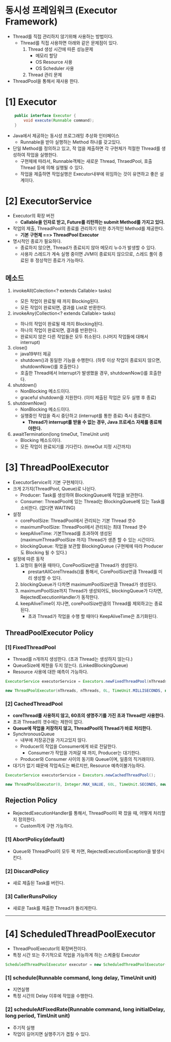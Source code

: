 # 동시성 프레임워크 (Executor Framework)
- Thread를 직접 관리하지 않기위해 사용하는 방법이다.
  - Thread를 직접 사용하면 아래와 같은 문제점이 있다.
    1. Thread 생성 시간에 따른 성능문제
       - 메모리 할당
       - OS Resource 사용
       - OS Scheduler 사용
    2. Thread 관리 문제
- ThreadPool을 통해서 재사용 한다.

# [1] Executor
```java
    public interface Executor {
        void execute(Runnable command);
    }
```
- Java에서 제공하는 동시성 프로그래밍 추상화 인터페이스
  - Runnable을 받아 실행하는 Method 하나를 갖고있다.
- 단일 Method를 정의하고 있고, 작 업을 제출하면 각 구현체가 적절한 Thread를 생성하여 작업을 실행한다.
  - 구현체에 따라서, Runnable객체는 새로운 Thread, ThraedPool, 호출 Thread 등에 의해 실행될 수 있다.
  - 작업을 제출하면 작업실행은 Executor내부에 위임하는 것이 유연하고 좋은 설계이다.


# [2] ExecutorService
- Executor의 확장 버전
  - **Callable을 인자로 받고, Future를 리턴하는 submit Method를 가지고 있다.**
- 작업의 제출, ThreadPool의 종료를 관리하기 위한 추가적인 Method를 제공한다.
  - **기본 구현체 ==> ThreadPool Executor**
- 명시적인 종료가 필요하다.
  - 종료하지 않으면, Thread가 종료되지 않아 메모리 누수가 발생할 수 있다.
  - 사용자 스레드가 계속 실행 중이면 JVM이 종료되지 않으므로, 스레드 풀이 종료된 후 정상적인 종료가 가능하다.

## 메소드
1. invokeAll(Colection<? extends Callable<T>> tasks)
   - 모든 작업이 완료될 때 까지 Blocking된다.
   - 모든 작업이 완료되면, 결과를 List로 반환한다. 
2. invokeAny(Collection<? extends Callable<T>> tasks)
   - 하나의 작업이 완료될 때 까지 Blocking된다.
   - 하나의 작업이 완료되면, 결과를 반환한다.
   - 완료되지 않은 다른 작업들은 모두 취소된다. (나머지 작업들에 대해서 interrupt)
3. close()
   - java19부터 제공
   - shutdown()과 동일한 기능을 수행한다. (하루 이상 작업이 종료되지 않으면, shutdownNow()를 호출한다.)
   - 호출한 Thread에서 Interrupt가 발생했을 경우, shutdownNow()를 호출한다.
4. shutdown()
   - NonBlocking 메소드이다.
   - graceful shutdown을 지원한다. (이미 제출된 작업은 모두 실행 후 종료)
5. shutdownNow()
   - NonBlocking 메소드이다.
   - 실행중인 작업을 즉시 중단하고 (interrupt를 통한 종료) 즉시 종료한다.
     - **Thread가 interrupt를 받을 수 없는 경우, Java 프로세스 자체를 종료해야한다.**
6. awaitTermination(long timeOut, TimeUnit unit)
   - Blocking 메소드이다.
   - 모든 작업이 완료되기를 기다린다. (timeOut 지정 시간까지)

# [3] ThreadPoolExecutor
- ExecutorService의 기본 구현체이다.
- 크게 2가지(ThreadPool, Queue)로 나뉜다.
  - Producer: Task를 생성하여 BlockingQueue에 작업을 보관한다.
  - Consumer: ThreadPool에 있는 Thread는 BlockingQueue에 있는 Task를 소비한다. (없다면 WAITING) 
- 설정
  - corePoolSize: ThreadPool에서 관리되는 기본 Thread 갯수
  - maximumPoolSize: ThreadPool에서 관리되는 최대 Thread 갯수
  - keepAliveTime: 기본Thread를 초과하여 생성된 (maximumThreadPoolSize 까지) Thread가 생존 할 수 있는 시간이다.
  - blockingQueue: 작업을 보관할 BlockingQueue (구현체에 따라 Producer도 Blocking 될 수 있다.)
- 설정에 따른 동작
  1. 요청이 들어올 때마다, CorePoolSize만큼 Thread가 생성된다.
     - prestartAllCoreThreads()를 통해서, CorePoolSize만큼 Thread를 미리 생성할 수 있다.
  2. blockingQueue가 다차면 maximumPoolSize만큼 Thread가 생성된다.
  3. maximumPoolSize까지 Thread가 생성되어도, blockingQueue가 다차면, RejectedExecutionHandler가 동작한다.
  4. keepAliveTime이 지나면, corePoolSize만큼의 Thread를 제외하고는 종료된다.
     - 초과 Thread가 작업을 수행 할 때마다 KeepAliveTime은 초기화된다.

## ThreadPoolExecutor Policy

### [1] FixedThreadPool
- Thread를 n개까지 생성한다. (초과 Thread는 생성하지 않는다.)
- QueueSize에 제한을 두지 않는다. (LinkedBlockingQueue)
- Resource 사용에 대한 예측이 가능하다.
```java
ExecutorService executorService = Executors.newFixedThreadPool(nThreads);
```
```java
new ThreadPoolExecutor(nThreads, nThreads, 0L, TimeUnit.MILLISECONDS, new LinkedBlockingQueue<Runnable>());
```

### [2] CachedThreadPool
- **coreThread를 사용하지 않고, 60초의 생명주기를 가진 초과 Thread만 사용한다.**
- 초과 Thread의 갯수에는 제한이 없다.
- **Queue에 작업을 저장하지 않고, ThreadPool의 Thread가 바로 처리한다.**
- SynchronousQueue
  - 내부에 저장공간을 가지고있지 않다.
  - Producer의 작업을 Consumer에게 바로 전달한다.
    - Consumer가 작업을 가져갈 때 까지, Producer는 대기한다.
  - Producer와 Consumer 사이의 동기화 Queue이며, 일종의 직거래이다.
- 대기가 없기 떄문에 작업속도는 빠르지만, Resource 예측이불가능하다.

```java
ExecutorService executorService = Executors.newCachedThreadPool();
```
```java
new ThreadPoolExecutor(0, Integer.MAX_VALUE, 60L, TimeUnit.SECONDS, new SynchronousQueue<Runnable>());
```

## Rejection Policy
- RejectedExecutionHandler를 통해서, ThreadPool이 꽉 찼을 때, 어떻게 처리할지 정의한다.
  - Custom하게 구현 가능하다.

### [1] AbortPolicy(default)
- Queue와 ThreadPool이 모두 꽉 차면, RejectedExecutionException을 발생시킨다.

### [2] DiscardPolicy
- 새로 제출된 Task를 버린다.

### [3] CallerRunsPolicy
- 새로운 Task를 제출한 Thread가 돌리게한다.

***

# [4] ScheduledThreadPoolExecutor
- ThreadPoolExecutor의 확장버전이다.
- 특정 시간 또는 주기적으로 작업을 가능하게 하는 스케줄링 Executor
```java
ScheduledThreadPoolExecutor executor = new ScheduledThreadPoolExecutor(corePoolSize);
```

### [1] schedule(Runnable command, long delay, TimeUnit unit)
- 지연실행
- 특정 시간의 Delay 이후에 작업을 수행한다.

### [2] scheduleAtFixedRate(Runnable command, long initialDelay, long period, TimUnit unit)
- 주기적 실행
- 작업이 길어지면 실행주기가 겹칠 수 있다.